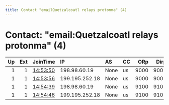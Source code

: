 ```yaml
---
title: Contact "emailQuetzalcoatl relays protonma" (4)
---
```


# Contact: "email:Quetzalcoatl relays protonma" (4)

|   Up |   Ext | JoinTime                                                                                            | IP             | AS   | CC   |   ORp |   Dirp | OS    | Version   | Nickname     |   eFamMembers |
|-----:|------:|:----------------------------------------------------------------------------------------------------|:---------------|:-----|:-----|------:|-------:|:------|:----------|:-------------|--------------:|
|    1 |     1 | [14:53:50](https://metrics.torproject.org/rs.html#details/A4F42AE65F11634C42A3F3952E719F47091BD36F) | 198.98.60.19   | None | us   |  9000 |   9001 | Linux | 0.4.5.9   | Quetzalcoatl |           120 |
|    1 |     1 | [14:53:56](https://metrics.torproject.org/rs.html#details/149E584199DAD5966FADAA07F4652EB15E9FC658) | 199.195.252.18 | None | us   |  9000 |   9001 | Linux | 0.4.5.9   | Quetzalcoatl |           120 |
|    1 |     1 | [14:54:39](https://metrics.torproject.org/rs.html#details/8AB766FB1BE54669559B82165964B8D79DA80119) | 198.98.60.19   | None | us   |  9100 |   9101 | Linux | 0.4.5.9   | Quetzalcoatl |           120 |
|    1 |     1 | [14:54:46](https://metrics.torproject.org/rs.html#details/90857E0B5912063AF8770D0C244224697C5BD877) | 199.195.252.18 | None | us   |  9100 |   9101 | Linux | 0.4.5.9   | Quetzalcoatl |           120 |
